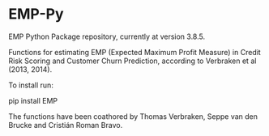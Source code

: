 # EMP-Py

EMP Python Package repository, currently at version 3.8.5.

Functions for estimating EMP (Expected Maximum Profit Measure) in Credit Risk Scoring and Customer Churn Prediction, according to Verbraken et al (2013, 2014).

To install run:

pip install EMP

The functions have been coathored by Thomas Verbraken, Seppe van den Brucke and Cristián Roman Bravo.
